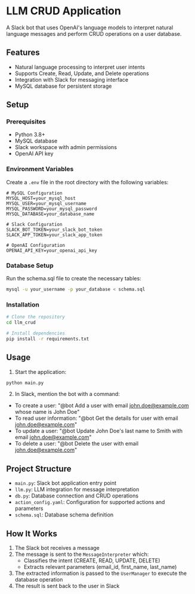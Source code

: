# LLM CRUD Application

A Slack bot that uses OpenAI's language models to interpret natural language messages and perform CRUD operations on a user database.

## Features

- Natural language processing to interpret user intents
- Supports Create, Read, Update, and Delete operations
- Integration with Slack for messaging interface
- MySQL database for persistent storage

## Setup

### Prerequisites

- Python 3.8+
- MySQL database
- Slack workspace with admin permissions
- OpenAI API key

### Environment Variables

Create a `.env` file in the root directory with the following variables:

```
# MySQL Configuration
MYSQL_HOST=your_mysql_host
MYSQL_USER=your_mysql_username
MYSQL_PASSWORD=your_mysql_password
MYSQL_DATABASE=your_database_name

# Slack Configuration
SLACK_BOT_TOKEN=your_slack_bot_token
SLACK_APP_TOKEN=your_slack_app_token

# OpenAI Configuration
OPENAI_API_KEY=your_openai_api_key
```

### Database Setup

Run the schema.sql file to create the necessary tables:

```bash
mysql -u your_username -p your_database < schema.sql
```

### Installation

```bash
# Clone the repository
cd llm_crud

# Install dependencies
pip install -r requirements.txt
```

## Usage

1. Start the application:

```bash
python main.py
```

2. In Slack, mention the bot with a command:

- To create a user: "@bot Add a user with email john.doe@example.com whose name is John Doe"
- To read user information: "@bot Get the details for user with email john.doe@example.com"
- To update a user: "@bot Update John Doe's last name to Smith with email john.doe@example.com"
- To delete a user: "@bot Delete the user with email john.doe@example.com"

## Project Structure

- `main.py`: Slack bot application entry point
- `llm.py`: LLM integration for message interpretation
- `db.py`: Database connection and CRUD operations
- `action_config.yaml`: Configuration for supported actions and parameters
- `schema.sql`: Database schema definition

## How It Works

1. The Slack bot receives a message
2. The message is sent to the `MessageInterpreter` which:
   - Classifies the intent (CREATE, READ, UPDATE, DELETE)
   - Extracts relevant parameters (email_id, first_name, last_name)
3. The extracted information is passed to the `UserManager` to execute the database operation
4. The result is sent back to the user in Slack

